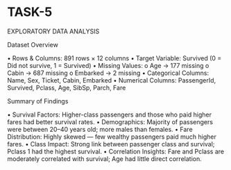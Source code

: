 # TASK-5
EXPLORATORY DATA ANALYSIS

Dataset Overview

•	Rows & Columns: 891 rows × 12 columns
•	Target Variable: Survived (0 = Did not survive, 1 = Survived)
•	Missing Values:
o	Age → 177 missing
o	Cabin → 687 missing
o	Embarked → 2 missing
•	Categorical Columns: Name, Sex, Ticket, Cabin, Embarked
•	Numerical Columns: PassengerId, Survived, Pclass, Age, SibSp, Parch, Fare

Summary of Findings

•	Survival Factors: Higher-class passengers and those who paid higher fares had better survival rates.
•	Demographics: Majority of passengers were between 20–40 years old; more males than females.
•	Fare Distribution: Highly skewed — few wealthy passengers paid much higher fares.
•	Class Impact: Strong link between passenger class and survival; Pclass 1 had the highest survival.
•	Correlation Insights: Fare and Pclass are moderately correlated with survival; Age had little direct correlation.
